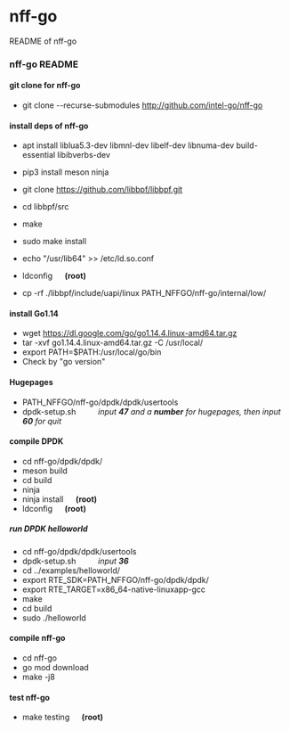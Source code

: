 # nff-go
README of nff-go
### nff-go README


####  git clone for nff-go

- git clone --recurse-submodules http://github.com/intel-go/nff-go

#### install deps of nff-go

- apt install liblua5.3-dev libmnl-dev libelf-dev libnuma-dev build-essential libibverbs-dev
- pip3 install meson ninja


- git clone https://github.com/libbpf/libbpf.git
- cd libbpf/src
- make
- sudo make install
- echo "/usr/lib64" >> /etc/ld.so.conf
- ldconfig  &emsp; **(root)**
- cp -rf ./libbpf/include/uapi/linux PATH_NFFGO/nff-go/internal/low/


#### install Go1.14

- wget https://dl.google.com/go/go1.14.4.linux-amd64.tar.gz
- tar -xvf go1.14.4.linux-amd64.tar.gz -C /usr/local/
- export PATH=$PATH:/usr/local/go/bin
- Check by "go version"

#### Hugepages

- PATH_NFFGO/nff-go/dpdk/dpdk/usertools
- dpdk-setup.sh   &emsp;  &emsp; _input **47** and a **number** for hugepages, then input **60** for quit_

#### compile DPDK

- cd nff-go/dpdk/dpdk/
- meson build
- cd build
- ninja
- ninja install  &emsp; **(root)**
- ldconfig &emsp; **(root)**

##### run DPDK helloworld

- cd nff-go/dpdk/dpdk/usertools
- dpdk-setup.sh   &emsp;  &emsp; _input **36**_
- cd ../examples/helloworld/
- export RTE_SDK=PATH_NFFGO/nff-go/dpdk/dpdk/
- export RTE_TARGET=x86_64-native-linuxapp-gcc
- make
- cd build
- sudo ./helloworld

#### compile nff-go

- cd nff-go
- go mod download 
- make -j8

#### test nff-go

- make testing &emsp; **(root)**
